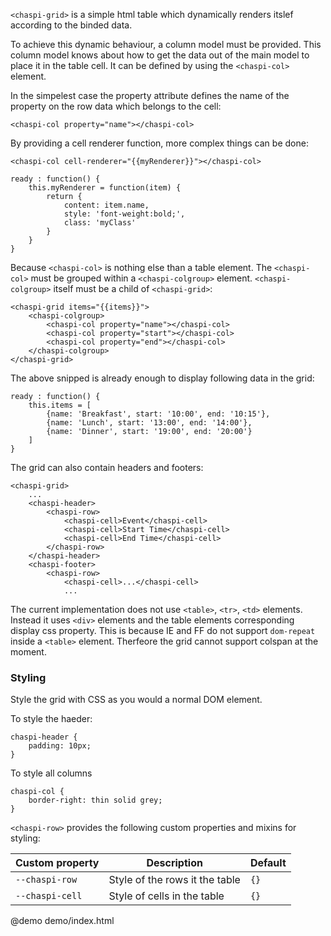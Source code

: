 `<chaspi-grid>` is a simple html table which dynamically renders itslef according to the binded data.

To achieve this dynamic behaviour, a column model must be provided. This column model knows about how to get the
data out of the main model to place it in the table cell. It can be defined by using the `<chaspi-col>` element.

In the simpelest case the property attribute defines the name of the property on the row data which belongs to the cell:

    <chaspi-col property="name"></chaspi-col>

By providing a cell renderer function, more complex things can be done:

    <chaspi-col cell-renderer="{{myRenderer}}"></chaspi-col>

    ready : function() {
        this.myRenderer = function(item) {
            return {
                content: item.name,
                style: 'font-weight:bold;',
                class: 'myClass'
            }
        }
    }

Because `<chaspi-col>` is nothing else than a table <col> element. The `<chaspi-col>` must be grouped
within a `<chaspi-colgroup>` element. `<chaspi-colgroup>` itself must be a child of `<chaspi-grid>`:

    <chaspi-grid items="{{items}}">
        <chaspi-colgroup>
            <chaspi-col property="name"></chaspi-col>
            <chaspi-col property="start"></chaspi-col>
            <chaspi-col property="end"></chaspi-col>
        </chaspi-colgroup>
    </chaspi-grid>

The above snipped is already enough to display following data in the grid:

    ready : function() {
        this.items = [
            {name: 'Breakfast', start: '10:00', end: '10:15'},
            {name: 'Lunch', start: '13:00', end: '14:00'},
            {name: 'Dinner', start: '19:00', end: '20:00'}
        ]
    }

The grid can also contain headers and footers:

    <chaspi-grid>
        ...
        <chaspi-header>
            <chaspi-row>
                <chaspi-cell>Event</chaspi-cell>
                <chaspi-cell>Start Time</chaspi-cell>
                <chaspi-cell>End Time</chaspi-cell>
            </chaspi-row>
        </chaspi-header>
        <chaspi-footer>
            <chaspi-row>
                <chaspi-cell>...</chaspi-cell>
                ...

The current implementation does not use `<table>`, `<tr>`, `<td>` elements. Instead it uses `<div>` elements and the 
table elements corresponding display css property. This is because IE and FF do not support `dom-repeat` inside a
`<table>` element. Therfeore the grid cannot support colspan at the moment.

### Styling

Style the grid with CSS as you would a normal DOM element.

To style the haeder:

    chaspi-header {
        padding: 10px;
    }

To style all columns

    chaspi-col {
        border-right: thin solid grey;
    }

`<chaspi-row>` provides the following custom properties and mixins for styling:

Custom property | Description | Default
----------------|-------------|----------
`--chaspi-row` | Style of the rows it the table | `{}`
`--chaspi-cell` | Style of cells in the table | `{}`

@demo demo/index.html